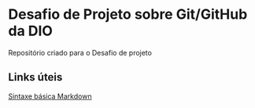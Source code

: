 # Desafio de Projeto sobre Git/GitHub da DIO
Repositório criado para o Desafio de projeto

## Links úteis
[Sintaxe básica Markdown](https://www.markdownguide.org/basic-syntax)
